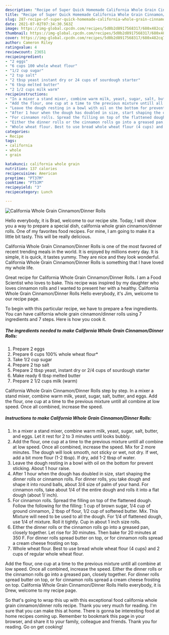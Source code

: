 ```yaml
---
description: "Recipe of Super Quick Homemade California Whole Grain Cinnamon/Dinner Rolls"
title: "Recipe of Super Quick Homemade California Whole Grain Cinnamon/Dinner Rolls"
slug: 287-recipe-of-super-quick-homemade-california-whole-grain-cinnamon-dinner-rolls
date: 2021-07-02T07:34:30.563Z
image: https://img-global.cpcdn.com/recipes/5d0b2d8917568317/680x482cq70/california-whole-grain-cinnamondinner-rolls-recipe-main-photo.jpg
thumbnail: https://img-global.cpcdn.com/recipes/5d0b2d8917568317/680x482cq70/california-whole-grain-cinnamondinner-rolls-recipe-main-photo.jpg
cover: https://img-global.cpcdn.com/recipes/5d0b2d8917568317/680x482cq70/california-whole-grain-cinnamondinner-rolls-recipe-main-photo.jpg
author: Cameron Riley
ratingvalue: 4
reviewcount: 23651
recipeingredient:
- "2 eggs"
- "6 cups 100 whole wheat flour"
- "1/2 cup sugar"
- "2 tsp salt"
- "2 tbsp yeast instant dry or 24 cups of sourdough starter"
- "6 tbsp melted butter"
- "2 1/2 cups milk warm"
recipeinstructions:
- "In a mixer a stand mixer, combine warm milk, yeast, sugar, salt, butter, and eggs. Let it rest for 2 to 3 minutes until looks bubbly."
- "Add the flour, one cup at a time to the previous mixture untill all combine at low speed. Once all combined, increase the speed. Mix for 2 more minutes. The dough will look smooth, not sticky or wet, not dry. If wet, add a bit more flour (1-2 tbsp). If dry, add 1-2 tbsp of water."
- "Leave the dough resting in a bowl with oil on the bottom for prevent sticking. About 1 hour raise."
- "After 1 hour when the dough has doubled in size, start shaping the dinner rolls or cinnamon rolls. For dinner rolls, you take dough and shape it into round balls, about 3/4 size of palm of your hand. For cinnamon rolls, take about 1/4 of the entire dough and rolls it into a flat dough (about 1/ inch)."
- "For cinnamon rolls. Spread the filling on top of the flattened dough. Follow the following for the filling: 1 cup of brown sugar, 1/4 cup of ground cinnamon, 2 tbsp of flour, 1/2 cup of softened butter. Mix. This Mixture will need to be used to all the dough. For 1/4 of flattened dough, use 1/4 of mixture. Roll it tightly. Cup in about 1 inch size rolls."
- "Either the dinner rolls or the cinnamon rolls go into a greased pan, closely together. Let rise for 30 minutes. Then bake for 20 minutes at 350 F. For dinner rolls spread butter on top, or for cinnamon rolls spread a cream cheese frosting on top."
- "Whole wheat flour. Best to use bread whole wheat flour (4 cups) and 2 cups of regular whole wheat flour."
categories:
- Recipe
tags:
- california
- whole
- grain

katakunci: california whole grain 
nutrition: 137 calories
recipecuisine: American
preptime: "PT37M"
cooktime: "PT53M"
recipeyield: "3"
recipecategory: Lunch

---
```



![California Whole Grain Cinnamon/Dinner Rolls](https://img-global.cpcdn.com/recipes/5d0b2d8917568317/680x482cq70/california-whole-grain-cinnamondinner-rolls-recipe-main-photo.jpg)

Hello everybody, it is Brad, welcome to our recipe site. Today, I will show you a way to prepare a special dish, california whole grain cinnamon/dinner rolls. One of my favorites food recipes. For mine, I am going to make it a little bit tasty. This will be really delicious.

California Whole Grain Cinnamon/Dinner Rolls is one of the most favored of recent trending meals in the world. It is enjoyed by millions every day. It is simple, it is quick, it tastes yummy. They are nice and they look wonderful. California Whole Grain Cinnamon/Dinner Rolls is something that I have loved my whole life.

Great recipe for California Whole Grain Cinnamon/Dinner Rolls. I am a Food Scientist who loves to bake. This recipe was inspired by my daughter who loves cinnamon rolls and I wanted to present her with a healthy. California Whole Grain Cinnamon/Dinner Rolls Hello everybody, it&#39;s Jim, welcome to our recipe page.


To begin with this particular recipe, we have to prepare a few ingredients. You can have california whole grain cinnamon/dinner rolls using 7 ingredients and 7 steps. Here is how you cook it.

<!--inarticleads1-->

##### The ingredients needed to make California Whole Grain Cinnamon/Dinner Rolls:

1. Prepare 2 eggs
1. Prepare 6 cups 100% whole wheat flour*
1. Take 1/2 cup sugar
1. Prepare 2 tsp salt
1. Prepare 2 tbsp yeast, instant dry or 2/4 cups of sourdough starter
1. Make ready 6 tbsp melted butter
1. Prepare 2 1/2 cups milk (warm)


California Whole Grain Cinnamon/Dinner Rolls step by step. In a mixer a stand mixer, combine warm milk, yeast, sugar, salt, butter, and eggs. Add the flour, one cup at a time to the previous mixture untill all combine at low speed. Once all combined, increase the speed. 

<!--inarticleads2-->

##### Instructions to make California Whole Grain Cinnamon/Dinner Rolls:

1. In a mixer a stand mixer, combine warm milk, yeast, sugar, salt, butter, and eggs. Let it rest for 2 to 3 minutes until looks bubbly.
1. Add the flour, one cup at a time to the previous mixture untill all combine at low speed. Once all combined, increase the speed. Mix for 2 more minutes. The dough will look smooth, not sticky or wet, not dry. If wet, add a bit more flour (1-2 tbsp). If dry, add 1-2 tbsp of water.
1. Leave the dough resting in a bowl with oil on the bottom for prevent sticking. About 1 hour raise.
1. After 1 hour when the dough has doubled in size, start shaping the dinner rolls or cinnamon rolls. For dinner rolls, you take dough and shape it into round balls, about 3/4 size of palm of your hand. For cinnamon rolls, take about 1/4 of the entire dough and rolls it into a flat dough (about 1/ inch).
1. For cinnamon rolls. Spread the filling on top of the flattened dough. Follow the following for the filling: 1 cup of brown sugar, 1/4 cup of ground cinnamon, 2 tbsp of flour, 1/2 cup of softened butter. Mix. This Mixture will need to be used to all the dough. For 1/4 of flattened dough, use 1/4 of mixture. Roll it tightly. Cup in about 1 inch size rolls.
1. Either the dinner rolls or the cinnamon rolls go into a greased pan, closely together. Let rise for 30 minutes. Then bake for 20 minutes at 350 F. For dinner rolls spread butter on top, or for cinnamon rolls spread a cream cheese frosting on top.
1. Whole wheat flour. Best to use bread whole wheat flour (4 cups) and 2 cups of regular whole wheat flour.


Add the flour, one cup at a time to the previous mixture untill all combine at low speed. Once all combined, increase the speed. Either the dinner rolls or the cinnamon rolls go into a greased pan, closely together. For dinner rolls spread butter on top, or for cinnamon rolls spread a cream cheese frosting on top. California Whole Grain Cinnamon/Dinner Rolls Hello everybody, it is Drew, welcome to my recipe page. 

So that's going to wrap this up with this exceptional food california whole grain cinnamon/dinner rolls recipe. Thank you very much for reading. I'm sure that you can make this at home. There is gonna be interesting food at home recipes coming up. Remember to bookmark this page in your browser, and share it to your family, colleague and friends. Thank you for reading. Go on get cooking!

